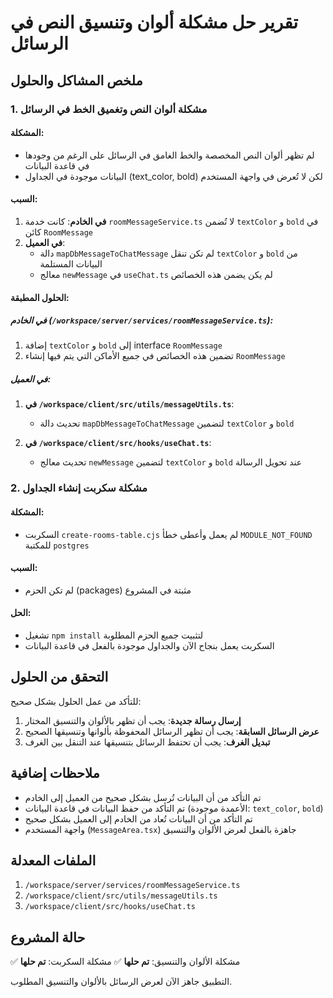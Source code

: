 # تقرير حل مشكلة ألوان وتنسيق النص في الرسائل

## ملخص المشاكل والحلول

### 1. مشكلة ألوان النص وتغميق الخط في الرسائل

#### المشكلة:
- لم تظهر ألوان النص المخصصة والخط الغامق في الرسائل على الرغم من وجودها في قاعدة البيانات
- البيانات موجودة في الجداول (text_color, bold) لكن لا تُعرض في واجهة المستخدم

#### السبب:
1. **في الخادم**: كانت خدمة `roomMessageService.ts` لا تُضمن `textColor` و `bold` في كائن `RoomMessage`
2. **في العميل**: 
   - دالة `mapDbMessageToChatMessage` لم تكن تنقل `textColor` و `bold` من البيانات المستلمة
   - معالج `newMessage` في `useChat.ts` لم يكن يضمن هذه الخصائص

#### الحلول المطبقة:

##### في الخادم (`/workspace/server/services/roomMessageService.ts`):
1. إضافة `textColor` و `bold` إلى interface `RoomMessage`
2. تضمين هذه الخصائص في جميع الأماكن التي يتم فيها إنشاء `RoomMessage`

##### في العميل:
1. **في `/workspace/client/src/utils/messageUtils.ts`**:
   - تحديث دالة `mapDbMessageToChatMessage` لتضمين `textColor` و `bold`

2. **في `/workspace/client/src/hooks/useChat.ts`**:
   - تحديث معالج `newMessage` لتضمين `textColor` و `bold` عند تحويل الرسالة

### 2. مشكلة سكربت إنشاء الجداول

#### المشكلة:
- السكربت `create-rooms-table.cjs` لم يعمل وأعطى خطأ `MODULE_NOT_FOUND` للمكتبة `postgres`

#### السبب:
- لم تكن الحزم (packages) مثبتة في المشروع

#### الحل:
- تشغيل `npm install` لتثبيت جميع الحزم المطلوبة
- السكربت يعمل بنجاح الآن والجداول موجودة بالفعل في قاعدة البيانات

## التحقق من الحلول

للتأكد من عمل الحلول بشكل صحيح:

1. **إرسال رسالة جديدة**: يجب أن تظهر بالألوان والتنسيق المختار
2. **عرض الرسائل السابقة**: يجب أن تظهر الرسائل المحفوظة بألوانها وتنسيقها الصحيح
3. **تبديل الغرف**: يجب أن تحتفظ الرسائل بتنسيقها عند التنقل بين الغرف

## ملاحظات إضافية

- تم التأكد من أن البيانات تُرسل بشكل صحيح من العميل إلى الخادم
- تم التأكد من حفظ البيانات في قاعدة البيانات (الأعمدة موجودة: `text_color`, `bold`)
- تم التأكد من أن البيانات تُعاد من الخادم إلى العميل بشكل صحيح
- واجهة المستخدم (`MessageArea.tsx`) جاهزة بالفعل لعرض الألوان والتنسيق

## الملفات المعدلة

1. `/workspace/server/services/roomMessageService.ts`
2. `/workspace/client/src/utils/messageUtils.ts`
3. `/workspace/client/src/hooks/useChat.ts`

## حالة المشروع

✅ مشكلة الألوان والتنسيق: **تم حلها**
✅ مشكلة السكربت: **تم حلها**

التطبيق جاهز الآن لعرض الرسائل بالألوان والتنسيق المطلوب.